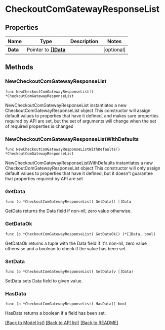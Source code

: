 # CheckoutComGatewayResponseList

## Properties

Name | Type | Description | Notes
------------ | ------------- | ------------- | -------------
**Data** | Pointer to [**[]Data**](Data.md) |  | [optional] 

## Methods

### NewCheckoutComGatewayResponseList

`func NewCheckoutComGatewayResponseList() *CheckoutComGatewayResponseList`

NewCheckoutComGatewayResponseList instantiates a new CheckoutComGatewayResponseList object
This constructor will assign default values to properties that have it defined,
and makes sure properties required by API are set, but the set of arguments
will change when the set of required properties is changed

### NewCheckoutComGatewayResponseListWithDefaults

`func NewCheckoutComGatewayResponseListWithDefaults() *CheckoutComGatewayResponseList`

NewCheckoutComGatewayResponseListWithDefaults instantiates a new CheckoutComGatewayResponseList object
This constructor will only assign default values to properties that have it defined,
but it doesn't guarantee that properties required by API are set

### GetData

`func (o *CheckoutComGatewayResponseList) GetData() []Data`

GetData returns the Data field if non-nil, zero value otherwise.

### GetDataOk

`func (o *CheckoutComGatewayResponseList) GetDataOk() (*[]Data, bool)`

GetDataOk returns a tuple with the Data field if it's non-nil, zero value otherwise
and a boolean to check if the value has been set.

### SetData

`func (o *CheckoutComGatewayResponseList) SetData(v []Data)`

SetData sets Data field to given value.

### HasData

`func (o *CheckoutComGatewayResponseList) HasData() bool`

HasData returns a boolean if a field has been set.


[[Back to Model list]](../README.md#documentation-for-models) [[Back to API list]](../README.md#documentation-for-api-endpoints) [[Back to README]](../README.md)



